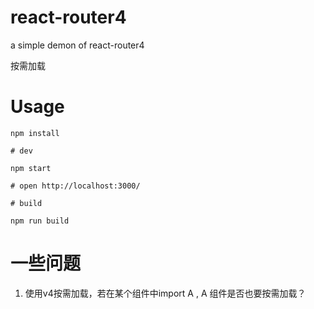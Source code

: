 # react-router4
a simple demon of react-router4

按需加载

# Usage

`npm install`

`# dev `

`npm start`

`# open http://localhost:3000/`

`# build`

`npm run build`

# 一些问题
1. 使用v4按需加载，若在某个组件中import A , A 组件是否也要按需加载？
